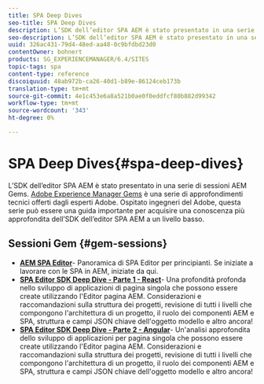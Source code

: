 ```yaml
---
title: SPA Deep Dives
seo-title: SPA Deep Dives
description: L’SDK dell’editor SPA AEM è stato presentato in una serie di sessioni AEM Gems. Ospitata  ingegneri del Adobe, questa serie può essere una guida importante per acquisire una conoscenza più approfondita dell'SDK dell'editor SPA AEM a un livello basso, ospitata da  tecnici Adobi.
seo-description: L’SDK dell’editor SPA AEM è stato presentato in una serie di sessioni AEM Gems. Ospitata  ingegneri del Adobe, questa serie può essere una guida importante per acquisire una conoscenza più approfondita dell'SDK dell'editor SPA AEM a un livello basso, ospitata da  tecnici Adobi.
uuid: 326ac431-79d4-48ed-aa48-0c9bfdbd23d0
contentOwner: bohnert
products: SG_EXPERIENCEMANAGER/6.4/SITES
topic-tags: spa
content-type: reference
discoiquuid: 48ab972b-ca26-40d1-b89e-86124ceb173b
translation-type: tm+mt
source-git-commit: 4e1c453e6a8a521b0ae0f0eddfcf80b882d99342
workflow-type: tm+mt
source-wordcount: '343'
ht-degree: 0%

---
```



# SPA Deep Dives{#spa-deep-dives}

L’SDK dell’editor SPA AEM è stato presentato in una serie di sessioni AEM Gems. [Adobe Experience Manager Gems](https://helpx.adobe.com/experience-manager/kt/eseminars/gems/aem-index.html) è una serie di approfondimenti tecnici offerti dagli esperti  Adobe. Ospitato  ingegneri del Adobe, questa serie può essere una guida importante per acquisire una conoscenza più approfondita dell’SDK dell’editor SPA AEM a un livello basso.

## Sessioni Gem {#gem-sessions}

* **[AEM SPA Editor](https://helpx.adobe.com/experience-manager/kt/eseminars/gems/aem-spa-editor.html)[](https://helpx.adobe.com/experience-manager/kt/eseminars/gems/aem-spa-editor.html)**- Panoramica di SPA Editor per principianti. Se iniziate a lavorare con le SPA in AEM, iniziate da qui.
* **[SPA Editor SDK Deep Dive - Parte 1 - React](https://helpx.adobe.com/experience-manager/kt/eseminars/gems/SPA-Editor-SDK-Deep-Dive-React.html)**- Una profondità profonda nello sviluppo di applicazioni di pagina singola che possono essere create utilizzando l&#39;Editor pagina AEM. Considerazioni e raccomandazioni sulla struttura dei progetti, revisione di tutti i livelli che compongono l&#39;architettura di un progetto, il ruolo dei componenti AEM e SPA, struttura e campi JSON chiave dell&#39;oggetto modello e altro ancora!
* **[SPA Editor SDK Deep Dive - Parte 2 - Angular](https://helpx.adobe.com/experience-manager/kt/eseminars/gems/SPA-Editor-SDK-Deep-Dive-Angular.html)**- Un&#39;analisi approfondita dello sviluppo di applicazioni per pagina singola che possono essere create utilizzando l&#39;Editor pagina AEM. Considerazioni e raccomandazioni sulla struttura dei progetti, revisione di tutti i livelli che compongono l&#39;architettura di un progetto, il ruolo dei componenti AEM e SPA, struttura e campi JSON chiave dell&#39;oggetto modello e altro ancora!

